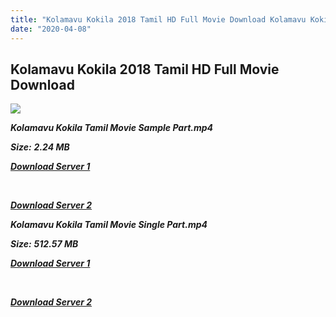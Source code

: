 ```yaml
---
title: "Kolamavu Kokila 2018 Tamil HD Full Movie Download Kolamavu Kokila Tamil HD Movie Download"
date: "2020-04-08"
---
```


## Kolamavu Kokila 2018 Tamil HD Full Movie Download 

![](https://images.moviebuff.com/1d998ccb-18c8-4106-af7f-e70c2fc7241d?w=1000)

**_Kolamavu Kokila Tamil Movie Sample Part.mp4_**

**_Size:_** **_2.24 MB_**

**_[Download Server 1](http://du1.wetransfer.vip/files/Tamil{dd491190c7c44e72d5bc6265d8d28d52dc406d5dbea1734fee0f652b09d71bf7}20Movies/Tamil{dd491190c7c44e72d5bc6265d8d28d52dc406d5dbea1734fee0f652b09d71bf7}202018{dd491190c7c44e72d5bc6265d8d28d52dc406d5dbea1734fee0f652b09d71bf7}20Movies/Kolamavu{dd491190c7c44e72d5bc6265d8d28d52dc406d5dbea1734fee0f652b09d71bf7}20Kokila{dd491190c7c44e72d5bc6265d8d28d52dc406d5dbea1734fee0f652b09d71bf7}20(2018)/Kolamavu{dd491190c7c44e72d5bc6265d8d28d52dc406d5dbea1734fee0f652b09d71bf7}20Kokila{dd491190c7c44e72d5bc6265d8d28d52dc406d5dbea1734fee0f652b09d71bf7}20(2018){dd491190c7c44e72d5bc6265d8d28d52dc406d5dbea1734fee0f652b09d71bf7}20Proper{dd491190c7c44e72d5bc6265d8d28d52dc406d5dbea1734fee0f652b09d71bf7}20HDRip/Kolamavu{dd491190c7c44e72d5bc6265d8d28d52dc406d5dbea1734fee0f652b09d71bf7}20Kokila{dd491190c7c44e72d5bc6265d8d28d52dc406d5dbea1734fee0f652b09d71bf7}20Sample{dd491190c7c44e72d5bc6265d8d28d52dc406d5dbea1734fee0f652b09d71bf7}20(640x360).mp4)_**

**_[  
](http://du1.wetransfer.vip/files/Tamil{dd491190c7c44e72d5bc6265d8d28d52dc406d5dbea1734fee0f652b09d71bf7}20Movies/Tamil{dd491190c7c44e72d5bc6265d8d28d52dc406d5dbea1734fee0f652b09d71bf7}202018{dd491190c7c44e72d5bc6265d8d28d52dc406d5dbea1734fee0f652b09d71bf7}20Movies/Kolamavu{dd491190c7c44e72d5bc6265d8d28d52dc406d5dbea1734fee0f652b09d71bf7}20Kokila{dd491190c7c44e72d5bc6265d8d28d52dc406d5dbea1734fee0f652b09d71bf7}20(2018)/Kolamavu{dd491190c7c44e72d5bc6265d8d28d52dc406d5dbea1734fee0f652b09d71bf7}20Kokila{dd491190c7c44e72d5bc6265d8d28d52dc406d5dbea1734fee0f652b09d71bf7}20(2018){dd491190c7c44e72d5bc6265d8d28d52dc406d5dbea1734fee0f652b09d71bf7}20Proper{dd491190c7c44e72d5bc6265d8d28d52dc406d5dbea1734fee0f652b09d71bf7}20HDRip/Kolamavu{dd491190c7c44e72d5bc6265d8d28d52dc406d5dbea1734fee0f652b09d71bf7}20Kokila{dd491190c7c44e72d5bc6265d8d28d52dc406d5dbea1734fee0f652b09d71bf7}20Sample{dd491190c7c44e72d5bc6265d8d28d52dc406d5dbea1734fee0f652b09d71bf7}20(640x360).mp4)_**

**_[Download Server 2](http://du1.wetransfer.vip/files/Tamil{dd491190c7c44e72d5bc6265d8d28d52dc406d5dbea1734fee0f652b09d71bf7}20Movies/Tamil{dd491190c7c44e72d5bc6265d8d28d52dc406d5dbea1734fee0f652b09d71bf7}202018{dd491190c7c44e72d5bc6265d8d28d52dc406d5dbea1734fee0f652b09d71bf7}20Movies/Kolamavu{dd491190c7c44e72d5bc6265d8d28d52dc406d5dbea1734fee0f652b09d71bf7}20Kokila{dd491190c7c44e72d5bc6265d8d28d52dc406d5dbea1734fee0f652b09d71bf7}20(2018)/Kolamavu{dd491190c7c44e72d5bc6265d8d28d52dc406d5dbea1734fee0f652b09d71bf7}20Kokila{dd491190c7c44e72d5bc6265d8d28d52dc406d5dbea1734fee0f652b09d71bf7}20(2018){dd491190c7c44e72d5bc6265d8d28d52dc406d5dbea1734fee0f652b09d71bf7}20Proper{dd491190c7c44e72d5bc6265d8d28d52dc406d5dbea1734fee0f652b09d71bf7}20HDRip/Kolamavu{dd491190c7c44e72d5bc6265d8d28d52dc406d5dbea1734fee0f652b09d71bf7}20Kokila{dd491190c7c44e72d5bc6265d8d28d52dc406d5dbea1734fee0f652b09d71bf7}20Sample{dd491190c7c44e72d5bc6265d8d28d52dc406d5dbea1734fee0f652b09d71bf7}20(640x360).mp4)_**

**_Kolamavu Kokila Tamil Movie Single Part.mp4_**

**_Size:_** **_512.57 MB_**

**_[Download Server 1](http://du1.wetransfer.vip/files/Tamil{dd491190c7c44e72d5bc6265d8d28d52dc406d5dbea1734fee0f652b09d71bf7}20Movies/Tamil{dd491190c7c44e72d5bc6265d8d28d52dc406d5dbea1734fee0f652b09d71bf7}202018{dd491190c7c44e72d5bc6265d8d28d52dc406d5dbea1734fee0f652b09d71bf7}20Movies/Kolamavu{dd491190c7c44e72d5bc6265d8d28d52dc406d5dbea1734fee0f652b09d71bf7}20Kokila{dd491190c7c44e72d5bc6265d8d28d52dc406d5dbea1734fee0f652b09d71bf7}20(2018)/Kolamavu{dd491190c7c44e72d5bc6265d8d28d52dc406d5dbea1734fee0f652b09d71bf7}20Kokila{dd491190c7c44e72d5bc6265d8d28d52dc406d5dbea1734fee0f652b09d71bf7}20(2018){dd491190c7c44e72d5bc6265d8d28d52dc406d5dbea1734fee0f652b09d71bf7}20Proper{dd491190c7c44e72d5bc6265d8d28d52dc406d5dbea1734fee0f652b09d71bf7}20HDRip/Kolamavu{dd491190c7c44e72d5bc6265d8d28d52dc406d5dbea1734fee0f652b09d71bf7}20Kokila{dd491190c7c44e72d5bc6265d8d28d52dc406d5dbea1734fee0f652b09d71bf7}20Single{dd491190c7c44e72d5bc6265d8d28d52dc406d5dbea1734fee0f652b09d71bf7}20Part{dd491190c7c44e72d5bc6265d8d28d52dc406d5dbea1734fee0f652b09d71bf7}20(640x360).mp4)_**

**_[  
](http://du1.wetransfer.vip/files/Tamil{dd491190c7c44e72d5bc6265d8d28d52dc406d5dbea1734fee0f652b09d71bf7}20Movies/Tamil{dd491190c7c44e72d5bc6265d8d28d52dc406d5dbea1734fee0f652b09d71bf7}202018{dd491190c7c44e72d5bc6265d8d28d52dc406d5dbea1734fee0f652b09d71bf7}20Movies/Kolamavu{dd491190c7c44e72d5bc6265d8d28d52dc406d5dbea1734fee0f652b09d71bf7}20Kokila{dd491190c7c44e72d5bc6265d8d28d52dc406d5dbea1734fee0f652b09d71bf7}20(2018)/Kolamavu{dd491190c7c44e72d5bc6265d8d28d52dc406d5dbea1734fee0f652b09d71bf7}20Kokila{dd491190c7c44e72d5bc6265d8d28d52dc406d5dbea1734fee0f652b09d71bf7}20(2018){dd491190c7c44e72d5bc6265d8d28d52dc406d5dbea1734fee0f652b09d71bf7}20Proper{dd491190c7c44e72d5bc6265d8d28d52dc406d5dbea1734fee0f652b09d71bf7}20HDRip/Kolamavu{dd491190c7c44e72d5bc6265d8d28d52dc406d5dbea1734fee0f652b09d71bf7}20Kokila{dd491190c7c44e72d5bc6265d8d28d52dc406d5dbea1734fee0f652b09d71bf7}20Single{dd491190c7c44e72d5bc6265d8d28d52dc406d5dbea1734fee0f652b09d71bf7}20Part{dd491190c7c44e72d5bc6265d8d28d52dc406d5dbea1734fee0f652b09d71bf7}20(640x360).mp4)_**

**_[Download Server 2](http://du1.wetransfer.vip/files/Tamil{dd491190c7c44e72d5bc6265d8d28d52dc406d5dbea1734fee0f652b09d71bf7}20Movies/Tamil{dd491190c7c44e72d5bc6265d8d28d52dc406d5dbea1734fee0f652b09d71bf7}202018{dd491190c7c44e72d5bc6265d8d28d52dc406d5dbea1734fee0f652b09d71bf7}20Movies/Kolamavu{dd491190c7c44e72d5bc6265d8d28d52dc406d5dbea1734fee0f652b09d71bf7}20Kokila{dd491190c7c44e72d5bc6265d8d28d52dc406d5dbea1734fee0f652b09d71bf7}20(2018)/Kolamavu{dd491190c7c44e72d5bc6265d8d28d52dc406d5dbea1734fee0f652b09d71bf7}20Kokila{dd491190c7c44e72d5bc6265d8d28d52dc406d5dbea1734fee0f652b09d71bf7}20(2018){dd491190c7c44e72d5bc6265d8d28d52dc406d5dbea1734fee0f652b09d71bf7}20Proper{dd491190c7c44e72d5bc6265d8d28d52dc406d5dbea1734fee0f652b09d71bf7}20HDRip/Kolamavu{dd491190c7c44e72d5bc6265d8d28d52dc406d5dbea1734fee0f652b09d71bf7}20Kokila{dd491190c7c44e72d5bc6265d8d28d52dc406d5dbea1734fee0f652b09d71bf7}20Single{dd491190c7c44e72d5bc6265d8d28d52dc406d5dbea1734fee0f652b09d71bf7}20Part{dd491190c7c44e72d5bc6265d8d28d52dc406d5dbea1734fee0f652b09d71bf7}20(640x360).mp4)_**
